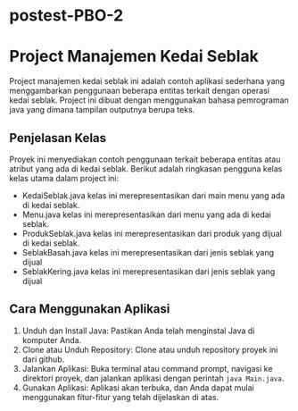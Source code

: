 # postest-PBO-2

# Project Manajemen Kedai Seblak

Project manajemen kedai seblak ini adalah contoh aplikasi sederhana yang menggambarkan penggunaan beberapa entitas terkait dengan operasi kedai seblak. Project ini dibuat dengan menggunakan bahasa pemrograman java yang dimana tampilan outputnya berupa teks.

## Penjelasan Kelas

Proyek ini menyediakan contoh penggunaan terkait beberapa entitas atau atribut yang ada di kedai seblak. Berikut adalah ringkasan pengguna kelas kelas utama dalam project ini:
* KedaiSeblak.java kelas ini merepresentasikan dari main menu yang ada di kedai seblak.
* Menu.java kelas ini merepresentasikan dari menu yang ada di kedai seblak.
* ProdukSeblak.java kelas ini merepresentasikan dari produk yang dijual di kedai seblak.
* SeblakBasah.java kelas ini merepresentasikan dari jenis seblak yang dijual
* SeblakKering.java kelas ini merepresentasikan dari jenis seblak yang dijual

## Cara Menggunakan Aplikasi
1. Unduh dan Install Java: Pastikan Anda telah menginstal Java di komputer Anda.
2. Clone atau Unduh Repository: Clone atau unduh repository proyek ini dari github.
3. Jalankan Aplikasi: Buka terminal atau command prompt, navigasi ke direktori proyek, dan jalankan aplikasi dengan perintah `java Main.java`.
4. Gunakan Aplikasi: Aplikasi akan terbuka, dan Anda dapat mulai menggunakan fitur-fitur yang telah dijelaskan di atas.
